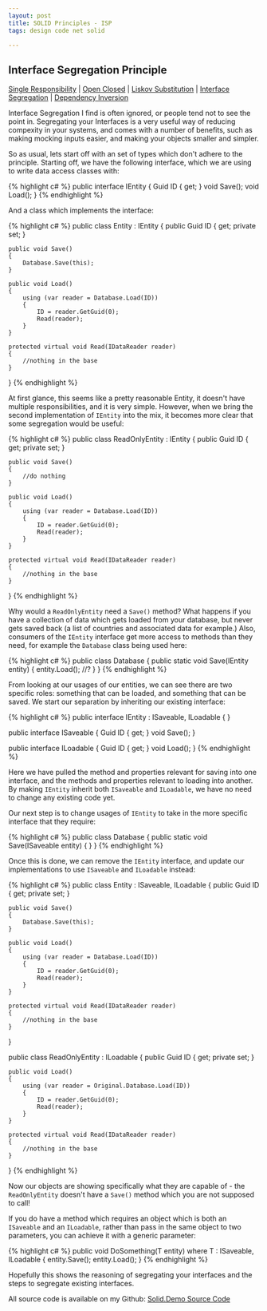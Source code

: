 ```yaml
---
layout: post
title: SOLID Principles - ISP
tags: design code net solid

---
```


## Interface Segregation Principle

[Single Responsibility][blog-solid-srp] | [Open Closed][blog-solid-ocp] | [Liskov Substitution][blog-solid-lsp] | [Interface Segregation][blog-solid-isp] | [Dependency Inversion][blog-solid-dip]

Interface Segregation I find is often ignored, or people tend not to see the point in.  Segregating your Interfaces is a very useful way of reducing compexity in your systems, and comes with a number of benefits, such as making mocking inputs easier, and making your objects smaller and simpler.

So as usual, lets start off with an set of types which don't adhere to the principle.  Starting off, we have the following interface, which we are using to write data access classes with:

{% highlight c# %}
public interface IEntity
{
	Guid ID { get; }
	void Save();
	void Load();
}
{% endhighlight %}

And a class which implements the interface:

{% highlight c# %}
public class Entity : IEntity
{
	public Guid ID { get; private set; }

	public void Save()
	{
		Database.Save(this);
	}

	public void Load()
	{
		using (var reader = Database.Load(ID))
		{
			ID = reader.GetGuid(0);
			Read(reader);
		}
	}

	protected virtual void Read(IDataReader reader)
	{
		//nothing in the base
	}
}
{% endhighlight %}

At first glance, this seems like a pretty reasonable Entity, it doesn't have multiple responsibilities, and it is very simple. However, when we bring the second implementation of `IEntity` into the mix, it becomes more clear that some segregation would be useful:

{% highlight c# %}
public class ReadOnlyEntity : IEntity
{
	public Guid ID { get; private set; }

	public void Save()
	{
		//do nothing
	}

	public void Load()
	{
		using (var reader = Database.Load(ID))
		{
			ID = reader.GetGuid(0);
			Read(reader);
		}
	}

	protected virtual void Read(IDataReader reader)
	{
		//nothing in the base
	}
}
{% endhighlight %}

Why would a `ReadOnlyEntity` need a `Save()` method? What happens if you have a collection of data which gets loaded from your database, but never gets saved back (a list of countries and associated data for example.)  Also, consumers of the `IEntity` interface get more access to methods than they need, for example the `Database` class being used here:

{% highlight c# %}
public class Database
{
	public static void Save(IEntity entity)
	{
		entity.Load();	//?
	}
}
{% endhighlight %}

From looking at our usages of our entities, we can see there are two specific roles: something that can be loaded, and something that can be saved.  We start our separation by inheriting our existing interface:

{% highlight c# %}
public interface IEntity : ISaveable, ILoadable
{
}

public interface ISaveable
{
	Guid ID { get; }
	void Save();
}

public interface ILoadable
{
	Guid ID { get; }
	void Load();
}
{% endhighlight %}

Here we have pulled the method and properties relevant for saving into one interface, and the methods and properties relevant to loading into another.  By making `IEntity` inherit both `ISaveable` and `ILoadable`, we have no need to change any existing code yet.

Our next step is to change usages of `IEntity` to take in the more specific interface that they require:

{% highlight c# %}
public class Database
{
	public static void Save(ISaveable entity)
	{
	}
}
{% endhighlight %}

Once this is done, we can remove the `IEntity` interface, and update our implementations to use `ISaveable` and `ILoadable` instead:

{% highlight c# %}
public class Entity : ISaveable, ILoadable
{
	public Guid ID { get; private set; }

	public void Save()
	{
		Database.Save(this);
	}

	public void Load()
	{
		using (var reader = Database.Load(ID))
		{
			ID = reader.GetGuid(0);
			Read(reader);
		}
	}

	protected virtual void Read(IDataReader reader)
	{
		//nothing in the base
	}
}

public class ReadOnlyEntity : ILoadable
{
	public Guid ID { get; private set; }

	public void Load()
	{
		using (var reader = Original.Database.Load(ID))
		{
			ID = reader.GetGuid(0);
			Read(reader);
		}
	}

	protected virtual void Read(IDataReader reader)
	{
		//nothing in the base
	}
}
{% endhighlight %}

Now our objects are showing specifically what they are capable of - the `ReadOnlyEntity` doesn't have a `Save()` method which you are not supposed to call!

If you do have a method which requires an object which is both an `ISaveable` and an `ILoadable`, rather than pass in the same object to two parameters, you can achieve it with a generic parameter:

{% highlight c# %}
public void DoSomething<T>(T entity) where T : ISaveable, ILoadable
{
	entity.Save();
	entity.Load();
}
{% endhighlight %}

Hopefully this shows the reasoning of segregating your interfaces and the steps to segregate existing interfaces.

All source code is available on my Github: [Solid.Demo Source Code][solid-demo-repo]

[blog-solid-srp]: http://andydote.co.uk/solid-principles-srp
[blog-solid-ocp]: http://andydote.co.uk/solid-principles-ocp
[blog-solid-lsp]: http://andydote.co.uk/solid-principles-lsp
[blog-solid-isp]: http://andydote.co.uk/solid-principles-isp
[blog-solid-dip]: http://andydote.co.uk/solid-principles-dip
[solid-demo-repo]: https://github.com/Pondidum/Solid.Demo
